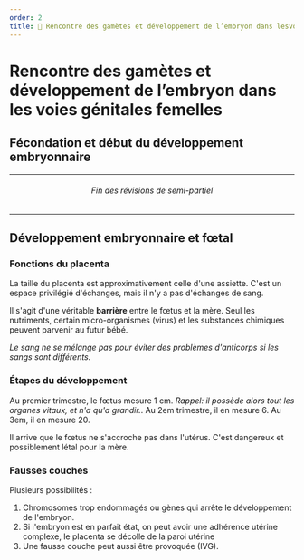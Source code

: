```yaml
---
order: 2
title: 💞 Rencontre des gamètes et développement de l’embryon dans lesvoies génitales femelles
---
```


# Rencontre des gamètes et développement de l’embryon dans les voies génitales femelles
## Fécondation et début du développement embryonnaire

---

<h6 style="text-align: center;">Fin des révisions de semi-partiel</h6>

---
## Développement embryonnaire et fœtal
### Fonctions du placenta
La taille du placenta est approximativement celle d'une assiette. C'est un espace privilégié d'échanges, mais il n'y a pas d'échanges de sang. 

Il s'agit d'une véritable **barrière** entre le fœtus et la mère. Seul les nutriments, certain micro-organismes (virus) et les substances chimiques peuvent parvenir au futur bébé. 

*Le sang ne se mélange pas pour éviter des problèmes d'anticorps si les sangs sont différents.*

### Étapes du développement

Au premier trimestre, le fœtus mesure 1 cm. *Rappel: il possède alors tout les organes vitaux, et n'a qu'a grandir.*. Au 2em trimestre, il en mesure 6. Au 3em, il en mesure 20.

Il arrive que le fœtus ne s'accroche pas dans l'utérus. C'est dangereux et possiblement létal pour la mère.

### Fausses couches
Plusieurs possibilités :
1. Chromosomes trop endommagés ou gènes qui arrête le développement de l'embryon.
2. Si l'embryon est en parfait état, on peut avoir une adhérence utérine complexe, le placenta se décolle de la paroi utérine
3. Une fausse couche peut aussi être provoquée (IVG).